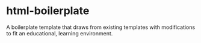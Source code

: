 # html-boilerplate
A boilerplate template that draws from existing templates with modifications to fit an educational, learning environment.
